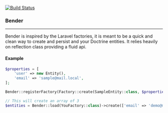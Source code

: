 [![Build Status](https://travis-ci.org/PanosCodes/Bender.svg?branch=master)](https://travis-ci.org/PanosCodes/Bender)

### Bender
___

Bender is inspired by the Laravel factories, it is meant to be a quick and clean way
to create and persist and your Doctrine entities. It relies heavily on reflection class
providing a fluid api.

#### Example
```php
$properties = [
    'user' => new Entity(),
    'email' => 'sample@mail.local',
];

Bender::registerFactory(Factory::create(SampleEntity::class, $properties))

// This will create an array of 3 
$entities = Bender::load(YouFactory::class)->create(['email' => 'demo@mail.local'], 3);

```

